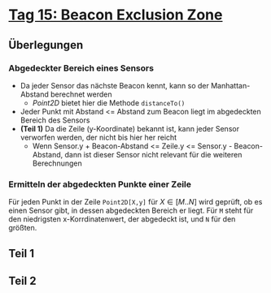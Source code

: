 # [Tag 15: Beacon Exclusion Zone](https://adventofcode.com/2022/day/15)

## Überlegungen

### Abgedeckter Bereich eines Sensors

- Da jeder Sensor das nächste Beacon kennt, kann so der Manhattan-Abstand berechnet werden
  - *Point2D* bietet hier die Methode `distanceTo()`
- Jeder Punkt mit Abstand <= Abstand zum Beacon liegt im abgedeckten Bereich des Sensors
- **(Teil 1)** Da die Zeile (y-Koordinate) bekannt ist, kann jeder Sensor verworfen werden, der nicht bis hier her reicht
  - Wenn Sensor.y + Beacon-Abstand <= Zeile.y <= Sensor.y - Beacon-Abstand, dann ist dieser Sensor nicht relevant für die weiteren Berechnungen

### Ermitteln der abgedeckten Punkte einer Zeile

Für jeden Punkt in der Zeile `Point2D[X,y]` für $X \in [M..N]$ wird geprüft, ob es einen Sensor gibt, in dessen abgedeckten Bereich er liegt. Für `M` steht für den niedrigsten x-Korrdinatenwert, der abgedeckt ist, und `N` für den größten.

## Teil 1

## Teil 2